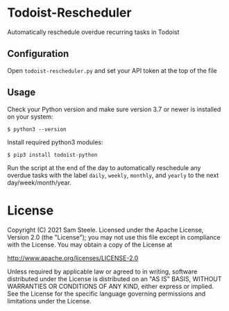 # Todoist-Rescheduler
Automatically reschedule overdue recurring tasks in Todoist

## Configuration
Open `todoist-rescheduler.py` and set your API token at the top of the file

## Usage
Check your Python version and make sure version 3.7 or newer is installed on your system:
```
$ python3 --version
```

Install required python3 modules:
```
$ pip3 install todoist-python
```

Run the script at the end of the day to automatically reschedule any overdue tasks with the label `daily`, `weekly`, `monthly`, and `yearly` to the next day/week/month/year.

# License

Copyright (C) 2021 Sam Steele. Licensed under the Apache License, Version 2.0 (the "License"); you may not use this file except in compliance with the License. You may obtain a copy of the License at

http://www.apache.org/licenses/LICENSE-2.0

Unless required by applicable law or agreed to in writing, software distributed under the License is distributed on an "AS IS" BASIS, WITHOUT WARRANTIES OR CONDITIONS OF ANY KIND, either express or implied. See the License for the specific language governing permissions and limitations under the License.
